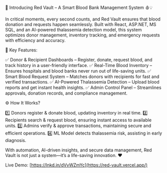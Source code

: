 🚀 Introducing Red Vault – A Smart Blood Bank Management System 🩸💡


In critical moments, every second counts, and Red Vault ensures that blood donation and requests happen seamlessly. Built with React, ASP.NET, MS SQL, and an AI-powered thalassemia detection model, this system optimizes donor management, inventory tracking, and emergency requests with efficiency and accuracy.


🔹 Key Features:

✅ Donor & Recipient Dashboards – Register, donate, request blood, and track history in a user-friendly interface.
✅ Real-Time Blood Inventory – Ensures hospitals and blood banks never run out of life-saving units.
✅ Smart Blood Request System – Matches donors with recipients for fast and verified transactions.
✅ AI-Powered Thalassemia Detection – Upload blood reports and get instant health insights.
✅ Admin Control Panel – Streamlines approvals, donation records, and compliance management.


⚙️ How It Works?

1️⃣ Donors register & donate blood, updating inventory in real time.
2️⃣ Recipients search & request blood, ensuring instant access to available units.
3️⃣ Admins verify & approve transactions, maintaining secure and efficient operations.
4️⃣ ML Model detects thalassemia risk, assisting in early diagnosis.

With automation, AI-driven insights, and secure data management, Red Vault is not just a system—it’s a life-saving innovation. ❤️

Live Demo: [https://lnkd.in/dVvWZmYc](https://red-vault.vercel.app/)
